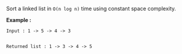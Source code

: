 <div class="markdown-content" id="problem-content">
<p>Sort a linked list in <code class="highlighter-rouge">O(n log n)</code> time using constant space complexity.</p>
<p><strong>Example :</strong></p>
<div class="highlighter-rouge"><pre class="highlight"><code>Input : 1 -&gt; 5 -&gt; 4 -&gt; 3

Returned list : 1 -&gt; 3 -&gt; 4 -&gt; 5
</code></pre>
</div>

</div>
